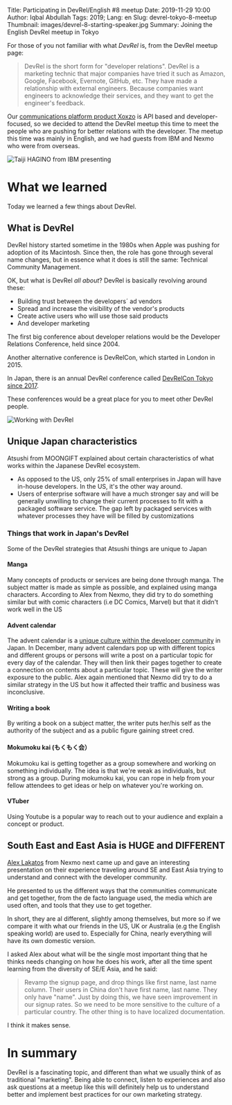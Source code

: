 Title: Participating in DevRel/English #8 meetup
Date: 2019-11-29 10:00
Author: Iqbal Abdullah
Tags: 2019;
Lang: en
Slug: devrel-tokyo-8-meetup
Thumbnail: images/devrel-8-starting-speaker.jpg
Summary: Joining the English DevRel meetup in Tokyo

For those of you not familiar with what _DevRel_ is, from the DevRel meetup
page:

> DevRel is the short form for "developer relations". 
> DevRel is a marketing technic that major companies have tried it such as
> Amazon, Google, Facebook, Evernote, GitHub, etc. They have made a relationship
> with external engineers. Because companies want engineers to acknowledge their
> services, and they want to get the engineer's feedback.

Our [communications platform product Xoxzo](https://www.xoxzo.com/en/) is API based and
developer-focused, so we decided to attend the DevRel meetup this time to meet
the people who are pushing for better relations with the developer. The meetup
this time was mainly in English, and we had guests from IBM and Nexmo who were
from overseas.

![Taiji HAGINO from IBM presenting]({filename}/images/devrel-8-starting-speaker.jpg)

# What we learned

Today we learned a few things about DevRel.

## What is DevRel

DevRel history started sometime in the 1980s when Apple was pushing for
adoption of its Macintosh. Since then, the role has gone through several name
changes, but in essence what it does is still the same: Technical Community Management.

OK, but what is DevRel _all about_? DevRel is basically revolving around these:

- Building trust between the developers´ ad vendors
- Spread and increase the visibility of the vendor's products
- Create active users who will use those said products
- And developer marketing

The first big conference about developer relations would be the Developer
Relations Conference, held since 2004.

Another alternative conference is DevRelCon, which started in London in 2015.

In Japan, there is an annual DevRel conference called [DevRelCon Tokyo since
2017](https://tokyo-2017.devrel.net/).

These conferences would be a great place for you to meet other DevRel people.

![Working with DevRel]({filename}/images/devrel-8-workwithdevrel.jpg)

## Unique Japan characteristics

Atsushi from MOONGIFT explained about certain characteristics of what works
within the Japanese DevRel ecosystem.

- As opposed to the US, only 25% of small enterprises in Japan
  will have in-house developers. In the US, it's the other way around.
- Users of enterprise software will have a much stronger say and will be
  generally unwilling to change their current processes to fit with a packaged software service. The gap left by packaged services with whatever processes
  they have will be filled by customizations

### Things that work in Japan's DevRel

Some of the DevRel strategies that Atsushi things are unique to Japan

#### Manga
Many concepts of products or services are being done through manga. The
subject matter is made as simple as possible, and explained using manga
characters. According to Alex from Nexmo, they did try to do something similar
but with comic characters (i.e DC Comics, Marvel) but that it didn't work well
in the US 

#### Advent calendar

The advent calendar is a [unique culture within the developer community](https://liginc.co.jp/212709)
in Japan. In December, many advent calendars pop up with different topics and
different groups or persons will write a post on a particular topic for every day
of the calendar. They will then link their pages together to create a connection
on contents about a particular topic. These will give the writer exposure to the
public. Alex again mentioned that Nexmo did try to do a similar strategy in the
US but how it affected their traffic and business was inconclusive.

#### Writing a book

By writing a book on a subject matter, the writer puts her/his self as the
authority of the subject and as a public figure gaining street cred.

#### Mokumoku kai (もくもく会）

Mokumoku kai is getting together as a group somewhere and working on
something individually. The idea is that we're weak as individuals, but strong
as a group. During mokumoku kai, you can rope in help from your fellow attendees
to get ideas or help on whatever you're working on.

#### VTuber
Using Youtube is a popular way to reach out to your audience and explain a
concept or product.

## South East and East Asia is HUGE and DIFFERENT

[Alex Lakatos](https://twitter.com/lakatos88) from Nexmo next came up and gave
an interesting presentation on their experience traveling  around SE and East
Asia trying to understand and connect with the developer community.

He presented to us the different ways that the communities communicate and get
together, from the de facto language used, the media which are used often, and
tools that they use to get together. 

In short, they are al different, slightly among themselves, but more so if we
compare it with what our friends in the US, UK or Australia (e.g the English
speaking world) are used to. Especially for China, nearly everything will have
its own domestic version.

I asked Alex about what will be the single most important thing that he thinks
needs changing on how he does his work, after all the time spent learning from
the diversity of SE/E Asia, and he said:

> Revamp the signup page, and drop things like first name, last name column.
> Their users in China don't have first name, last name. They only have "name".
> Just by doing this, we have seen improvement in our signup rates.
> So we need to be more sensitive to the culture of a particular country.
> The other thing is to have localized documentation.

I think it makes sense.

# In summary

DevRel is a fascinating topic, and different than what we usually think of as traditional "marketing".
Being able to connect, listen to experiences and also ask questions at a meetup like this
will definitely help us to understand better and implement best practices for
our own marketing strategy.
